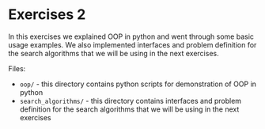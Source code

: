 # Exercises 2

In this exercises we explained OOP in python and went through some basic usage examples. We also implemented interfaces and problem definition for the search
algorithms that we will be using in the next exercises.

Files:
- `oop/` - this directory contains python scripts for demonstration of OOP in python
- `search_algorithms/` - this directory contains interfaces and problem definition for the search algorithms that we will be using in the next exercises